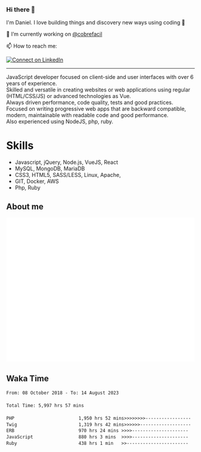 ### Hi there 👋

I'm Daniel. I love building things and discovery new ways using coding :raised_hands: 

🔭 I’m currently working on [@cobrefacil](https://www.cobrefacil.com.br/)

📫 How to reach me:

[![Connect on LinkedIn](https://img.shields.io/badge/--linkedin?label=LinkedIn&logo=LinkedIn&style=social)](https://www.linkedin.com/in/daniel-cerverizzo/)

---

JavaScript developer focused on client-side and user interfaces with over 6 years of experience.  
Skilled and versatile in creating websites or web applications using regular (HTML/CSS/JS) or advanced technologies as Vue.  
Always driven performance, code quality, tests and good practices.  
 Focused on writing progressive web apps that are backward compatible, modern, maintainable with readable code and good performance.  
Also experienced using NodeJS, php, ruby. 


# Skills

 - Javascript, jQuery, Node.js, VueJS, React
 - MySQL, MongoDB, MariaDB    
 - CSS3, HTML5, SASS/LESS,  Linux, Apache,
 - GIT, Docker, AWS
 - Php, Ruby

## About me

![Metrics](/github-metrics.svg)

## Waka Time

<!--START_SECTION:waka-->

```txt
From: 08 October 2018 - To: 14 August 2023

Total Time: 5,997 hrs 57 mins

PHP                        1,950 hrs 52 mins>>>>>>>>-----------------   32.53 %
Twig                       1,319 hrs 42 mins>>>>>>-------------------   22.00 %
ERB                        970 hrs 24 mins >>>>---------------------   16.18 %
JavaScript                 880 hrs 3 mins  >>>>---------------------   14.67 %
Ruby                       438 hrs 1 min   >>-----------------------   07.30 %
```

<!--END_SECTION:waka-->

